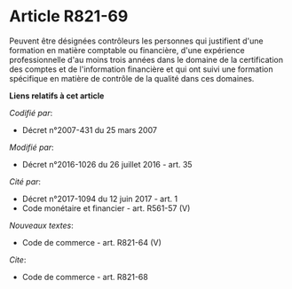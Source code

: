 # Article R821-69

Peuvent être désignées contrôleurs les personnes qui justifient d'une formation en matière comptable ou financière, d'une
expérience professionnelle d'au moins trois années dans le domaine de la certification des comptes et de l'information
financière et qui ont suivi une formation spécifique en matière de contrôle de la qualité dans ces domaines.

**Liens relatifs à cet article**

_Codifié par_:

  - Décret n°2007-431 du 25 mars 2007

_Modifié par_:

  - Décret n°2016-1026 du 26 juillet 2016 - art. 35

_Cité par_:

  - Décret n°2017-1094 du 12 juin 2017 - art. 1
  - Code monétaire et financier - art. R561-57 (V)

_Nouveaux textes_:

  - Code de commerce - art. R821-64 (V)

_Cite_:

  - Code de commerce - art. R821-68

